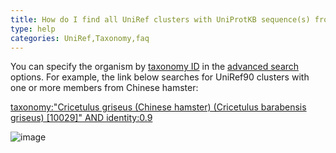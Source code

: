 ```yaml
---
title: How do I find all UniRef clusters with UniProtKB sequence(s) from an organism I am interested in?
type: help
categories: UniRef,Taxonomy,faq
---
```


You can specify the organism by [taxonomy ID](https://www.uniprot.org/help/taxonomy%5Fidentifier) in the [advanced search](https://www.uniprot.org/help/advanced%5Fsearch) options. For example, the link below searches for UniRef90 clusters with one or more members from Chinese hamster:

[taxonomy:"Cricetulus griseus (Chinese hamster) (Cricetulus barabensis griseus) \[10029\]" AND identity:0.9](https://www.uniprot.org/uniref/?query=taxonomy%3A%22Cricetulus+griseus+%28Chinese+hamster%29+%28Cricetulus+barabensis+griseus%29+%5B10029%5D%22+identity%3A0.9&sort=score)

![image](https://github.com/ebi-uniprot/uniprot-manual/raw/main/images/uniref_organism_query-1.png)
